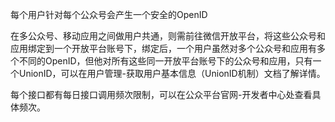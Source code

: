 每个用户针对每个公众号会产生一个安全的OpenID

在多公众号、移动应用之间做用户共通，则需前往微信开放平台，将这些公众号和应用绑定到一个开放平台账号下，绑定后，一个用户虽然对多个公众号和应用有多个不同的OpenID，但他对所有这些同一开放平台账号下的公众号和应用，只有一个UnionID，可以在用户管理-获取用户基本信息（UnionID机制）文档了解详情。

每个接口都有每日接口调用频次限制，可以在公众平台官网-开发者中心处查看具体频次。

